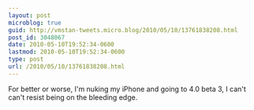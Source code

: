 ```yaml
---
layout: post
microblog: true
guid: http://vmstan-tweets.micro.blog/2010/05/10/13761838208.html
post_id: 3048067
date: 2010-05-10T19:52:34-0600
lastmod: 2010-05-10T19:52:34-0600
type: post
url: /2010/05/10/13761838208.html
---
```

For better or worse, I'm nuking my iPhone and going to 4.0 beta 3, I can't can't resist being on the bleeding edge.
